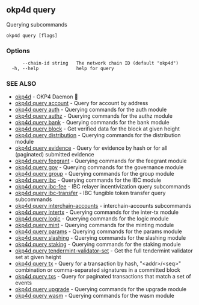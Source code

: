 ## okp4d query

Querying subcommands

```
okp4d query [flags]
```

### Options

```
      --chain-id string   The network chain ID (default "okp4d")
  -h, --help              help for query
```

### SEE ALSO

* [okp4d](okp4d.md)	 - OKP4 Daemon 👹
* [okp4d query account](okp4d_query_account.md)	 - Query for account by address
* [okp4d query auth](okp4d_query_auth.md)	 - Querying commands for the auth module
* [okp4d query authz](okp4d_query_authz.md)	 - Querying commands for the authz module
* [okp4d query bank](okp4d_query_bank.md)	 - Querying commands for the bank module
* [okp4d query block](okp4d_query_block.md)	 - Get verified data for the block at given height
* [okp4d query distribution](okp4d_query_distribution.md)	 - Querying commands for the distribution module
* [okp4d query evidence](okp4d_query_evidence.md)	 - Query for evidence by hash or for all (paginated) submitted evidence
* [okp4d query feegrant](okp4d_query_feegrant.md)	 - Querying commands for the feegrant module
* [okp4d query gov](okp4d_query_gov.md)	 - Querying commands for the governance module
* [okp4d query group](okp4d_query_group.md)	 - Querying commands for the group module
* [okp4d query ibc](okp4d_query_ibc.md)	 - Querying commands for the IBC module
* [okp4d query ibc-fee](okp4d_query_ibc-fee.md)	 - IBC relayer incentivization query subcommands
* [okp4d query ibc-transfer](okp4d_query_ibc-transfer.md)	 - IBC fungible token transfer query subcommands
* [okp4d query interchain-accounts](okp4d_query_interchain-accounts.md)	 - interchain-accounts subcommands
* [okp4d query intertx](okp4d_query_intertx.md)	 - Querying commands for the inter-tx module
* [okp4d query logic](okp4d_query_logic.md)	 - Querying commands for the logic module
* [okp4d query mint](okp4d_query_mint.md)	 - Querying commands for the minting module
* [okp4d query params](okp4d_query_params.md)	 - Querying commands for the params module
* [okp4d query slashing](okp4d_query_slashing.md)	 - Querying commands for the slashing module
* [okp4d query staking](okp4d_query_staking.md)	 - Querying commands for the staking module
* [okp4d query tendermint-validator-set](okp4d_query_tendermint-validator-set.md)	 - Get the full tendermint validator set at given height
* [okp4d query tx](okp4d_query_tx.md)	 - Query for a transaction by hash, "&lt;addr&gt;/&lt;seq&gt;" combination or comma-separated signatures in a committed block
* [okp4d query txs](okp4d_query_txs.md)	 - Query for paginated transactions that match a set of events
* [okp4d query upgrade](okp4d_query_upgrade.md)	 - Querying commands for the upgrade module
* [okp4d query wasm](okp4d_query_wasm.md)	 - Querying commands for the wasm module

